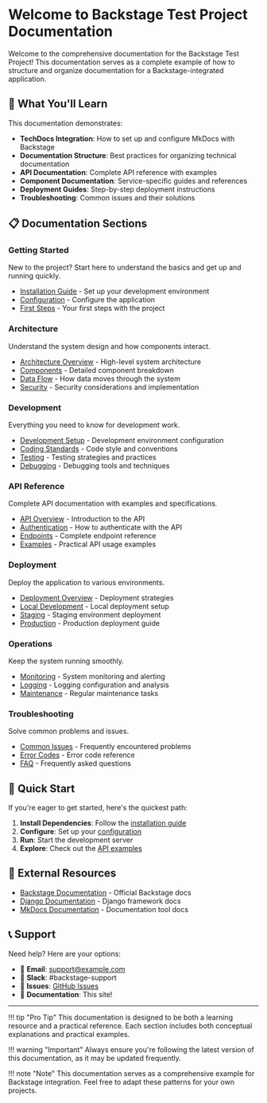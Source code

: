 # Welcome to Backstage Test Project Documentation

Welcome to the comprehensive documentation for the Backstage Test Project! This documentation serves as a complete example of how to structure and organize documentation for a Backstage-integrated application.

## 🎯 What You'll Learn

This documentation demonstrates:

- **TechDocs Integration**: How to set up and configure MkDocs with Backstage
- **Documentation Structure**: Best practices for organizing technical documentation
- **API Documentation**: Complete API reference with examples
- **Component Documentation**: Service-specific guides and references
- **Deployment Guides**: Step-by-step deployment instructions
- **Troubleshooting**: Common issues and their solutions

## 📋 Documentation Sections

### Getting Started
New to the project? Start here to understand the basics and get up and running quickly.

- [Installation Guide](getting-started/installation.md) - Set up your development environment
- [Configuration](getting-started/configuration.md) - Configure the application
- [First Steps](getting-started/first-steps.md) - Your first steps with the project

### Architecture
Understand the system design and how components interact.

- [Architecture Overview](architecture/overview.md) - High-level system architecture
- [Components](architecture/components.md) - Detailed component breakdown
- [Data Flow](architecture/data-flow.md) - How data moves through the system
- [Security](architecture/security.md) - Security considerations and implementation

### Development
Everything you need to know for development work.

- [Development Setup](development/setup.md) - Development environment configuration
- [Coding Standards](development/coding-standards.md) - Code style and conventions
- [Testing](development/testing.md) - Testing strategies and practices
- [Debugging](development/debugging.md) - Debugging tools and techniques

### API Reference
Complete API documentation with examples and specifications.

- [API Overview](api/overview.md) - Introduction to the API
- [Authentication](api/authentication.md) - How to authenticate with the API
- [Endpoints](api/endpoints.md) - Complete endpoint reference
- [Examples](api/examples.md) - Practical API usage examples

### Deployment
Deploy the application to various environments.

- [Deployment Overview](deployment/overview.md) - Deployment strategies
- [Local Development](deployment/local.md) - Local deployment setup
- [Staging](deployment/staging.md) - Staging environment deployment
- [Production](deployment/production.md) - Production deployment guide

### Operations
Keep the system running smoothly.

- [Monitoring](operations/monitoring.md) - System monitoring and alerting
- [Logging](operations/logging.md) - Logging configuration and analysis
- [Maintenance](operations/maintenance.md) - Regular maintenance tasks

### Troubleshooting
Solve common problems and issues.

- [Common Issues](troubleshooting/common-issues.md) - Frequently encountered problems
- [Error Codes](troubleshooting/error-codes.md) - Error code reference
- [FAQ](troubleshooting/faq.md) - Frequently asked questions

## 🚀 Quick Start

If you're eager to get started, here's the quickest path:

1. **Install Dependencies**: Follow the [installation guide](getting-started/installation.md)
2. **Configure**: Set up your [configuration](getting-started/configuration.md)
3. **Run**: Start the development server
4. **Explore**: Check out the [API examples](api/examples.md)

## 🔗 External Resources

- [Backstage Documentation](https://backstage.io/docs/) - Official Backstage docs
- [Django Documentation](https://docs.djangoproject.com/) - Django framework docs
- [MkDocs Documentation](https://www.mkdocs.org/) - Documentation tool docs

## 📞 Support

Need help? Here are your options:

- 📧 **Email**: support@example.com
- 💬 **Slack**: #backstage-support
- 🐛 **Issues**: [GitHub Issues](https://github.com/bateternal/backstagetest1/issues)
- 📖 **Documentation**: This site!

---

!!! tip "Pro Tip"
    This documentation is designed to be both a learning resource and a practical reference. Each section includes both conceptual explanations and practical examples.

!!! warning "Important"
    Always ensure you're following the latest version of this documentation, as it may be updated frequently.

!!! note "Note"
    This documentation serves as a comprehensive example for Backstage integration. Feel free to adapt these patterns for your own projects.
